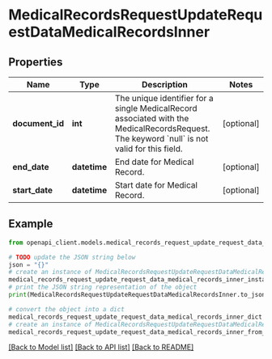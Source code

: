 # MedicalRecordsRequestUpdateRequestDataMedicalRecordsInner


## Properties

Name | Type | Description | Notes
------------ | ------------- | ------------- | -------------
**document_id** | **int** | The unique identifier for a single MedicalRecord associated with the MedicalRecordsRequest. The keyword &#x60;null&#x60; is not valid for this field. | [optional] 
**end_date** | **datetime** | End date for Medical Record. | [optional] 
**start_date** | **datetime** | Start date for Medical Record. | [optional] 

## Example

```python
from openapi_client.models.medical_records_request_update_request_data_medical_records_inner import MedicalRecordsRequestUpdateRequestDataMedicalRecordsInner

# TODO update the JSON string below
json = "{}"
# create an instance of MedicalRecordsRequestUpdateRequestDataMedicalRecordsInner from a JSON string
medical_records_request_update_request_data_medical_records_inner_instance = MedicalRecordsRequestUpdateRequestDataMedicalRecordsInner.from_json(json)
# print the JSON string representation of the object
print(MedicalRecordsRequestUpdateRequestDataMedicalRecordsInner.to_json())

# convert the object into a dict
medical_records_request_update_request_data_medical_records_inner_dict = medical_records_request_update_request_data_medical_records_inner_instance.to_dict()
# create an instance of MedicalRecordsRequestUpdateRequestDataMedicalRecordsInner from a dict
medical_records_request_update_request_data_medical_records_inner_from_dict = MedicalRecordsRequestUpdateRequestDataMedicalRecordsInner.from_dict(medical_records_request_update_request_data_medical_records_inner_dict)
```
[[Back to Model list]](../README.md#documentation-for-models) [[Back to API list]](../README.md#documentation-for-api-endpoints) [[Back to README]](../README.md)


